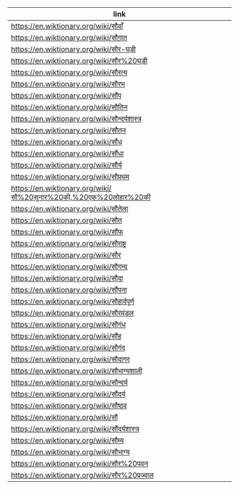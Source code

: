 |link|
|----|
|https://en.wiktionary.org/wiki/सौवाँ|
|https://en.wiktionary.org/wiki/सौग़ात|
|https://en.wiktionary.org/wiki/सौर-घड़ी|
|https://en.wiktionary.org/wiki/सौर%20घड़ी|
|https://en.wiktionary.org/wiki/सौरत्य|
|https://en.wiktionary.org/wiki/सौरभ|
|https://en.wiktionary.org/wiki/सौंप|
|https://en.wiktionary.org/wiki/सौतिन|
|https://en.wiktionary.org/wiki/सौन्दर्यशास्त्र|
|https://en.wiktionary.org/wiki/सौतन|
|https://en.wiktionary.org/wiki/सौंध|
|https://en.wiktionary.org/wiki/सौंधा|
|https://en.wiktionary.org/wiki/सौर्य|
|https://en.wiktionary.org/wiki/सौप्रथम|
|https://en.wiktionary.org/wiki/सौ%20सुनार%20की,%20एक%20लोहार%20की|
|https://en.wiktionary.org/wiki/सौतेला|
|https://en.wiktionary.org/wiki/सौत|
|https://en.wiktionary.org/wiki/सौंफ|
|https://en.wiktionary.org/wiki/सौराष्ट्र|
|https://en.wiktionary.org/wiki/सौर|
|https://en.wiktionary.org/wiki/सौगन्द|
|https://en.wiktionary.org/wiki/सौदा|
|https://en.wiktionary.org/wiki/सौंपना|
|https://en.wiktionary.org/wiki/सौहार्दपूर्ण|
|https://en.wiktionary.org/wiki/सौरमंडल|
|https://en.wiktionary.org/wiki/सौगंध|
|https://en.wiktionary.org/wiki/सौंह|
|https://en.wiktionary.org/wiki/सौगंद|
|https://en.wiktionary.org/wiki/सौदागर|
|https://en.wiktionary.org/wiki/सौभाग्यशाली|
|https://en.wiktionary.org/wiki/सौन्दर्य|
|https://en.wiktionary.org/wiki/सौंदर्य|
|https://en.wiktionary.org/wiki/सौष्ठव|
|https://en.wiktionary.org/wiki/सौ|
|https://en.wiktionary.org/wiki/सौंदर्यशास्त्र|
|https://en.wiktionary.org/wiki/सौम्य|
|https://en.wiktionary.org/wiki/सौभाग्य|
|https://en.wiktionary.org/wiki/सौर%20पवन|
|https://en.wiktionary.org/wiki/सौर%20प्रज्वाल|
